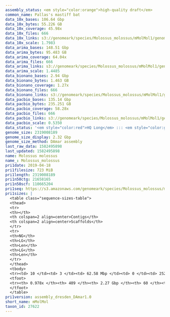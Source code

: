 ```yaml
---
assembly_status: <em style="color:orange">high-quality draft</em>
common_name: Pallas's mastiff bat
data_10x_bases: 106.64 Gbp
data_10x_bytes: 55.226 GB
data_10x_coverage: 45.98x
data_10x_files: 666
data_10x_links: s3://genomeark/species/Molossus_molossus/mMolMol1/genomic_data/10x/<br>
data_10x_scale: 1.7983
data_arima_bases: 148.51 Gbp
data_arima_bytes: 95.483 GB
data_arima_coverage: 64.04x
data_arima_files: 666
data_arima_links: s3://genomeark/species/Molossus_molossus/mMolMol1/genomic_data/arima/<br>
data_arima_scale: 1.4485
data_bionano_bases: 2.94 Gbp
data_bionano_bytes: 1.463 GB
data_bionano_coverage: 1.27x
data_bionano_files: 666
data_bionano_links: s3://genomeark/species/Molossus_molossus/mMolMol1/genomic_data/bionano/<br>
data_pacbio_bases: 135.14 Gbp
data_pacbio_bytes: 235.251 GB
data_pacbio_coverage: 58.28x
data_pacbio_files: 666
data_pacbio_links: s3://genomeark/species/Molossus_molossus/mMolMol1/genomic_data/pacbio/<br>
data_pacbio_scale: 0.5350
data_status: '<em style="color:red">HQ Long</em> ::: <em style="color:green">Long</em> ::: <em style="color:green">Short</em> ::: <em style="color:green">Phasing</em> ::: <em style="color:green">Scaffolding</em>'
genome_size: 2319008189
genome_size_display: 2.32 Gbp
genome_size_method: DAmar assembly
last_raw_data: 1582495898
last_updated: 1582495898
name: Molossus molossus
name_: Molossus_molossus
pri1date: 2019-04-18
pri1filesize: 723 MiB
pri1length: 2319008189
pri1n50ctg: 21658165
pri1n50scf: 110665204
pri1seq: https://s3.amazonaws.com/genomeark/species/Molossus_molossus/mMolMol1/assembly_dresden_DAmar1.0/mMolMol1.pri.asm.20190418.fasta.gz
pri1sizes: |
  <table class="sequence-sizes-table">
  <thead>
  <tr>
  <th></th>
  <th colspan=2 align=center>Contigs</th>
  <th colspan=2 align=center>Scaffolds</th>
  </tr>
  <tr>
  <th>NG</th>
  <th>LG</th>
  <th>Len</th>
  <th>LG</th>
  <th>Len</th>
  </tr>
  </thead>
  <tbody>
  <tr><td> 10 </td><td> 3 </td><td> 62.58 Mbp </td><td> 0 </td><td> 252.44 Mbp </td></tr>  <tr><td> 20 </td><td> 7 </td><td> 49.87 Mbp </td><td> 2 </td><td> 132.40 Mbp </td></tr>  <tr><td> 30 </td><td> 12 </td><td> 34.19 Mbp </td><td> 4 </td><td> 119.27 Mbp </td></tr>  <tr><td> 40 </td><td> 20 </td><td> 26.92 Mbp </td><td> 6 </td><td> 112.86 Mbp </td></tr>  <tr style="background-color:#cccccc;"><td> 50 </td><td> 30 </td><td style="background-color:#88ff88;"> 21.66 Mbp </td><td> 8 </td><td style="background-color:#88ff88;"> 110.67 Mbp </td></tr>  <tr><td> 60 </td><td> 41 </td><td> 18.67 Mbp </td><td> 10 </td><td> 107.80 Mbp </td></tr>  <tr><td> 70 </td><td> 58 </td><td> 10.97 Mbp </td><td> 12 </td><td> 95.14 Mbp </td></tr>  <tr><td> 80 </td><td> 87 </td><td> 5.75 Mbp </td><td> 15 </td><td> 72.82 Mbp </td></tr>  <tr><td> 90 </td><td> 147 </td><td> 2.55 Mbp </td><td> 18 </td><td> 55.97 Mbp </td></tr>  <tr><td> 100 </td><td> 0 </td><td>  </td><td> 59 </td><td> 28.36 Kbp </td></tr>  </tbody>
  <tfoot>
  <tr><th> 0.978x </th><th> 409 </th><th> 2.27 Gbp </th><th> 60 </th><th> 2.32 Gbp </th></tr>
  </tfoot>
  </table>
pri1version: assembly_dresden_DAmar1.0
short_name: mMolMol
taxon_id: 27622
---
```


